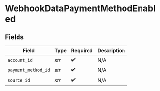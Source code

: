 # WebhookDataPaymentMethodEnabled


## Fields

| Field               | Type                | Required            | Description         |
| ------------------- | ------------------- | ------------------- | ------------------- |
| `account_id`        | *str*               | :heavy_check_mark:  | N/A                 |
| `payment_method_id` | *str*               | :heavy_check_mark:  | N/A                 |
| `source_id`         | *str*               | :heavy_check_mark:  | N/A                 |